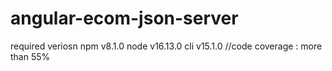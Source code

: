 # angular-ecom-json-server


required veriosn
npm v8.1.0
node v16.13.0
cli v15.1.0
//code coverage : more than 55%